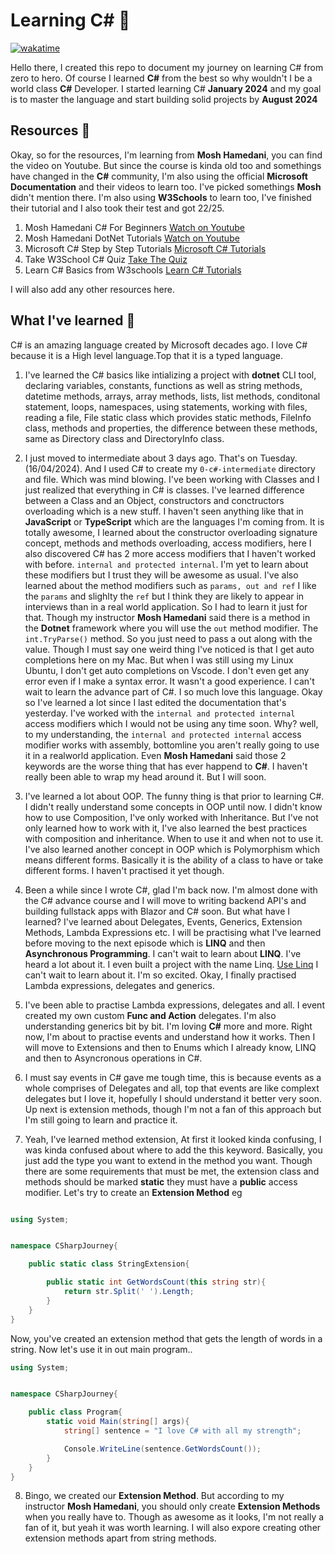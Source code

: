 # Learning C# 🚀

[![wakatime](https://wakatime.com/badge/user/1cf7c976-595a-4fc7-a7c4-324b43a74aca/project/018dbe09-ae67-4e81-8249-ffee6e8c43fd.svg)](https://wakatime.com/badge/user/1cf7c976-595a-4fc7-a7c4-324b43a74aca/project/018dbe09-ae67-4e81-8249-ffee6e8c43fd)

Hello there, I created this repo to document my journey on learning C# from zero to hero. Of course I learned **C#** from the best so why wouldn't I be a world class **C#** Developer. I started learning C# **January 2024** and my goal is to master the language and start building solid projects by **August 2024**

## Resources 👜

Okay, so for the resources, I'm learning from **Mosh Hamedani**, you can find the video on Youtube. But since the course is kinda old too and somethings have changed in the **C#** community, I'm also using the official **Microsoft Documentation** and their videos to learn too. I've picked somethings **Mosh** didn't mention there. I'm also using **W3Schools** to learn too, I've finished their tutorial and I also took their test and got 22/25.

1. Mosh Hamedani C# For Beginners [Watch on Youtube](https://www.youtube.com/watch?v=gfkTfcpWqAY&pp=ygUQbW9zaCBoYW1lZGFuaSBDIw%3D%3D)
2. Mosh Hamedani DotNet Tutorials [Watch on Youtube](https://www.youtube.com/watch?v=gfkTfcpWqAY&list=PLTjRvDozrdlz3_FPXwb6lX_HoGXa09Yef)
3. Microsoft C# Step by Step Tutorials [Microsoft C# Tutorials](https://learn.microsoft.com/en-us/dotnet/csharp/tour-of-csharp/)
4. Take W3School C# Quiz [Take The Quiz](https://www.w3schools.com/quiztest/quiztest.asp?qtest=CS)
5. Learn C# Basics from W3schools [Learn C# Tutorials](https://www.w3schools.com/cs/index.php)

I will also add any other resources here.

## What I've learned 🧠

C# is an amazing language created by Microsoft decades ago. I love C# because it is a High level language.Top that it is a typed language.

1. I've learned the C# basics like intializing a project with **dotnet** CLI tool, declaring variables, constants, functions as well as string methods, datetime methods, arrays, array methods, lists, list methods, conditonal statement, loops, namespaces, using statements, working with files, reading a file, File static class which provides static methods, FileInfo class, methods and properties, the difference between these methods, same as Directory class and DirectoryInfo class.

2. I just moved to intermediate about 3 days ago. That's on Tuesday. (16/04/2024). And I used C# to create my `0-c#-intermediate` directory and file. Which was mind blowing. I've been working with Classes and I just realized that everything in C# is classes. I've learned difference between a Class and an Object, constructors and conctructors overloading which is a new stuff. I haven't seen anything like that in **JavaScript** or **TypeScript** which are the languages I'm coming from. It is totally awesome, I learned about the constructor overloading signature concept, methods and methods overloading, access modifiers, here I also discovered C# has 2 more access modifiers that I haven't worked with before. `internal and protected internal`. I'm yet to learn about these modifiers but I trust they will be awesome as usual. I've also learned about the method modifiers such as `params, out and ref` I like the `params` and slighlty the `ref` but I think they are likely to appear in interviews than in a real world application. So I had to learn it just for that. Though my instructor **Mosh Hamedani** said there is a method in the **Dotnet** framework where you will use the `out` method modifier. The `int.TryParse()` method. So you just need to pass a out along with the value. Though I must say one weird thing I've noticed is that I get auto completions here on my Mac. But when I was still using my Linux Ubuntu, I don't get auto completions on Vscode. I don't even get any error even if I make a syntax error. It wasn't a good experience. I can't wait to learn the advance part of C#. I so much love this language. Okay so I've learned a lot since I last edited the documentation that's yesterday. I've worked with the `internal and protected internal` access modifiers which I would not be using any time soon. Why? well, to my understanding, the `internal and protected internal` access modifier works with assembly, bottomline you aren't really going to use it in a realworld application. Even **Mosh Hamedani** said those 2 keywords are the worse thing that has ever happend to **C#**. I haven't really been able to wrap my head around it. But I will soon.

3. I've learned a lot about OOP. The funny thing is that prior to learning C#. I didn't really understand some concepts in OOP until now. I didn't know how to use Composition, I've only worked with Inheritance. But I've not only learned how to work with it, I've also learned the best practices with composition and inheritance. When to use it and when not to use it. I've also learned another concept in OOP which is Polymorphism which means different forms. Basically it is the ability of a class to have or take different forms. I haven't practised it yet though.

4. Been a while since I wrote C#, glad I'm back now. I'm almost done with the C# advance course and I will move to writing backend API's and building fullstack apps with Blazor and C# soon. But what have I learned? I've learned about Delegates, Events, Generics, Extension Methods, Lambda Expressions etc. I will be practising what I've learned before moving to the next episode which is **LINQ** and then **Asynchronous Programming**. I can't wait to learn about **LINQ**. I've heard a lot about it. I even built a project with the name Linq. [Use Linq](https://uselinq.vercel.app) I can't wait to learn about it. I'm so excited. Okay, I finally practised Lambda expressions, delegates and generics.

5. I've been able to practise Lambda expressions, delegates and all. I event created my own custom **Func and Action** delegates. I'm also understanding generics bit by bit. I'm loving **C#** more and more. Right now, I'm about to practise events and understand how it works. Then I will move to Extensions and then to Enums which I already know, LINQ and then to Asyncronous operations in C#.

6. I must say events in C# gave me tough time, this is because events as a whole comprises of Delegates and all, top that events are like complext delegates but I love it, hopefully I should understand it better very soon. Up next is extension methods, though I'm not a fan of this approach but I'm still going to learn and practice it.

7. Yeah, I've learned method extension, At first it looked kinda confusing, I was kinda confused about where to add the this keyword. Basically, you just add the type you want to extend in the method you want. Though there are some requirements that must be met, the extension class and methods should be marked **static** they must have a **public** access modifier. Let's try to create an **Extension Method** eg

```csharp

using System;


namespace CSharpJourney{

    public static class StringExtension{

        public static int GetWordsCount(this string str){
            return str.Split(' ').Length;
        }
    }
}

```

Now, you've created an extension method that gets the length of words in a string. Now let's use it in out main program..

```csharp
using System;


namespace CSharpJourney{

    public class Program{
        static void Main(string[] args){
            string[] sentence = "I love C# with all my strength";

            Console.WriteLine(sentence.GetWordsCount());
        }
    }
}
```

8. Bingo, we created our **Extension Method**. But according to my instructor **Mosh Hamedani**, you should only create **Extension Methods** when you really have to. Though as awesome as it looks, I'm not really a fan of it, but yeah it was worth learning. I will also expore creating other extension methods apart from string methods.
